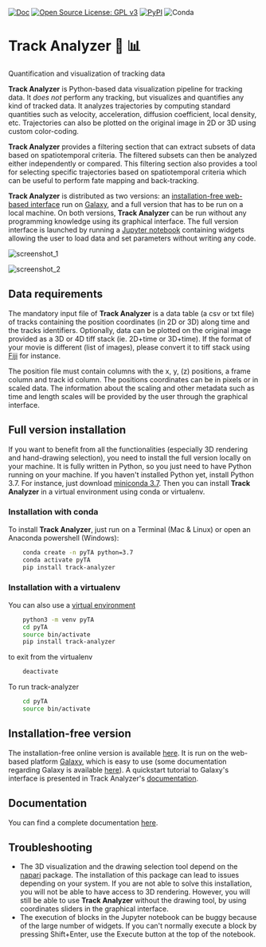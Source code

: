 
[![Doc](https://img.shields.io/badge/doc-master-blue.svg)](http://track-analyzer.pages.pasteur.fr/track-analyzer)
[![Open Source License: GPL v3](https://img.shields.io/badge/License-GPLv3-blue.svg)](https://opensource.org/licenses/GPL-3.0)
[![PyPI](https://img.shields.io/pypi/v/track-analyzer)](https://pypi.org/project/track-analyzer/)
![Conda](https://img.shields.io/conda/pn/bioconda/track_analyzer)


# Track Analyzer :microscope: :bar_chart:
Quantification and visualization of tracking data

**Track Analyzer** is Python-based data visualization pipeline for tracking data.
It *does not* perform any tracking, but visualizes and quantifies any kind of tracked data.
It analyzes trajectories by computing standard quantities such as velocity,
acceleration, diffusion coefficient, local density, etc. 
Trajectories can also be plotted on the original image in 2D or 3D using custom color-coding.

**Track Analyzer** provides a filtering section that can extract subsets of data based on spatiotemporal criteria.
The filtered subsets can then be analyzed either independently or compared. This filtering section also provides a tool
for selecting specific trajectories based on spatiotemporal criteria which can be useful to perform fate mapping and back-tracking.

**Track Analyzer** is distributed as two versions: an [installation-free web-based interface](https://galaxy.pasteur.fr/root?tool_id=toolshed.pasteur.fr/repos/rplanel/track_analyzer/track-analyzer/0.1.0) run on [Galaxy](https://galaxyproject.org/), and a full version that has to be run on a local machine. On both versions, **Track Analyzer** can be run without any programming knowledge using its graphical interface. The full version interface is launched by running a [Jupyter notebook](https://jupyter.org/) containing widgets allowing the user to load data and set parameters without writing any code. 


![screenshot_1](https://gitlab.pasteur.fr/track-analyzer/track-analyzer/-/raw/master/resources/screenshot_1.png)

![screenshot_2](https://gitlab.pasteur.fr/track-analyzer/track-analyzer/-/raw/master/resources/screenshot_2.png)


## Data requirements
The mandatory input file of **Track Analyzer** is a data table (a csv or txt file) of tracks containing the position coordinates (in 2D or 3D) along time and the tracks identifiers. 
Optionally, data can be plotted on the original image provided as a 3D or 4D tiff stack (ie. 2D+time or 3D+time). If the format of your movie is 
different (list of images), please convert it to tiff stack using [Fiji](https://fiji.sc/) for instance. 

The position file must contain columns with the x, y, (z) positions, a frame column and track id column. The positions coordinates can be in 
pixels or in scaled data. The information about the scaling and other metadata such as time and length scales will be provided by the user through the graphical interface.


## Full version installation
If you want to benefit from all the functionalities (especially 3D rendering and hand-drawing selection), you need to install the full version locally on your machine. 
It is fully written in Python, so you just need to have Python running on your machine. If you haven't installed Python yet, install Python 3.7. For instance, just download [miniconda 3.7](https://docs.conda.io/en/latest/miniconda.html). Then you can install **Track Analyzer** in a virtual environment using conda or virtualenv. 

### Installation with conda

To install **Track Analyzer**, just run on a Terminal (Mac & Linux) or open an Anaconda powershell (Windows):

```sh
    conda create -n pyTA python=3.7
    conda activate pyTA
    pip install track-analyzer
```

### Installation with a virtualenv

You can also use a [virtual environment](<https://virtualenv.pypa.io/en/stable/>)

```sh
    python3 -m venv pyTA
    cd pyTA
    source bin/activate
    pip install track-analyzer
```

to exit from the virtualenv
```sh
    deactivate
```

To run track-analyzer
```sh
    cd pyTA
    source bin/activate
```


## Installation-free version
The installation-free online version is available [here](https://galaxy.pasteur.fr/root?tool_id=toolshed.pasteur.fr/repos/rplanel/track_analyzer/track-analyzer/0.1.0). It is run on the web-based platform [Galaxy](https://galaxyproject.org/), which is easy to use (some documentation regarding Galaxy is available [here](https://training.galaxyproject.org/training-material/)). A quickstart tutorial to Galaxy's interface is presented in Track Analyzer's [documentation](https://track-analyzer.pages.pasteur.fr/track-analyzer/). 

## Documentation
You can find a complete documentation [here](https://track-analyzer.pages.pasteur.fr/track-analyzer/).

## Troubleshooting
- The 3D visualization and the drawing selection tool depend on the [napari](https://napari.org/) package. 
The installation of this package can lead to issues depending on your system.
If you are not able to solve this installation, you will not be able to have access to 3D rendering. However, you will still be able to use **Track Analyzer** without the drawing tool, by using coordinates sliders in the graphical interface.
- The execution of blocks in the Jupyter notebook can be buggy because of the large number of widgets. If you can't normally execute a block by pressing Shift+Enter, use the Execute button at the top of the notebook. 
 